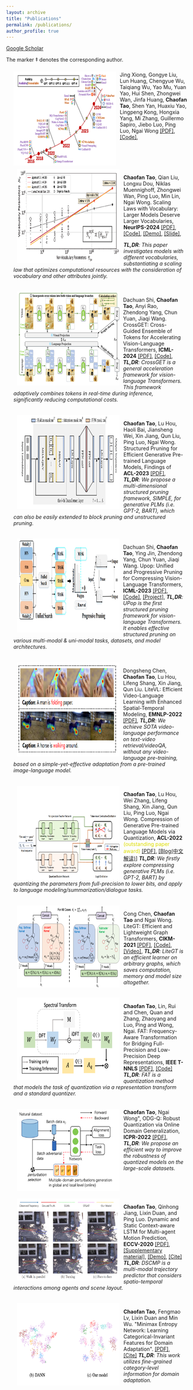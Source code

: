 ```yaml
---
layout: archive
title: "Publications"
permalink: /publications/
author_profile: true
---
```


[Google Scholar](https://scholar.google.com/citations?hl=en&view_op=list_works&gmla=AJsN-F5DfisY6qynQkPPreVmBlpCYV8WALf-n4aVHphvfHF9GAmm2cYErmRxuXccCwkrSglgJN4L6s2t4Cn5Ei6r5jEfLOvnoA&user=gjmfLroAAAAJ)

The marker $\ddagger$ denotes the corresponding author.

<div style="display:inline-block; border:2px; margin:10px;">
 <img src="../images/paper_cover_image/auto.png" style="float:left;" width="280" height="256"  alt="markdown" align="left" hspace="10px">
Jing Xiong, Gongye Liu, Lun Huang, Chengyue Wu, Taiqiang Wu, Yao Mu, Yuan Yao, Hui Shen, Zhongwei Wan, Jinfa Huang, <b>Chaofan Tao</b>, Shen Yan, Huaxiu Yao, Lingpeng Kong, Hongxia Yang, Mi Zhang, Guillermo Sapiro, Jiebo Luo, Ping Luo, Ngai Wong
<a href="https://arxiv.org/pdf/2411.05902v1">[PDF]</a>,
<a href="https://github.com/ChaofanTao/Autoregressive-Models-in-Vision-Survey">[Code]</a>,


<div style="display:inline-block; border:2px; margin:10px;">
 <img src="../images/paper_cover_image/scaling_v.png" style="float:left;" width="280" height="256"  alt="markdown" align="left" hspace="10px">
<p><b>Chaofan Tao</b>, Qian Liu, Longxu Dou, Niklas Muennighoff, Zhongwei Wan, Ping Luo, Min Lin, Ngai Wong. Scaling Laws with Vocabulary: Larger Models Deserve Larger Vocabularies, <b>NeurIPS-2024</b> 
<a href="https://arxiv.org/abs/2407.13623">[PDF]</a>,
<a href="https://github.com/sail-sg/scaling-with-vocab">[Code]</a>,
<a href="https://huggingface.co/spaces/sail/scaling-with-vocab-demo">[Demo]</a>,
<a href="../files/scaling-vocab_v2.pdf">[Slide]</a>,

<i><b>TL,DR</b>: This paper investigates models with different vocabularies, substantiating a scaling law that optimizes computational resources with the consideration of vocabulary and other attributes jointly.</i>
</p>
</div>

<div style="display:inline-block; border:2px; margin:10px;">
 <img src="../images/paper_cover_image/crossget.png" style="float:left;" width="279" height="256"  alt="markdown" align="left" hspace="10px">
<p>Dachuan Shi, <b>Chaofan Tao</b>, Anyi Rao, Zhendong Yang, Chun Yuan, Jiaqi Wang. CrossGET: Cross-Guided Ensemble of Tokens for Accelerating Vision-Language Transformers, <b>ICML-2024</b>
<a href="https://arxiv.org/abs/2305.17455">[PDF]</a>,
<a href="https://github.com/sdc17/CrossGET">[Code]</a>,
<i><b>TL,DR</b>: CrossGET is a general acceleration framework for vision-language Transformers. This framework adaptively combines tokens in real-time during inference, significantly reducing computational costs.</i>
</p>
</div>

<div style="display:inline-block; border:2px; margin:10px;">
 <img src="../images/paper_cover_image/simple.png" style="float:left;" width="280" height="256"  alt="markdown" align="left" hspace="10px">
<p><b>Chaofan Tao</b>, Lu Hou, Haoli Bai, Jiansheng Wei, Xin Jiang, Qun Liu, Ping Luo, Ngai Wong. Structured Pruning for Efficient Generative Pre-trained Language Models, Findings of <b>ACL-2023</b>
<a href="https://aclanthology.org/2023.findings-acl.692/">[PDF]</a>,
<i><b>TL,DR</b>: We propose a multi-dimensional structured pruning framework, SIMPLE, for generative PLMs (i.e. GPT-2, BART), which can also be easily extended to block pruning and unstructured pruning.</i>
</p>
</div>

<div style="display:inline-block; border:2px; margin:10px;">
 <img src="../images/paper_cover_image/upop.png" style="float:left;" width="279" height="256"  alt="markdown" align="left" hspace="10px">
<p>Dachuan Shi, <b>Chaofan Tao</b>, Ying Jin, Zhendong Yang, Chun Yuan, Jiaqi Wang. Upop: Unified and Progressive Pruning for Compressing Vision-Language Transformers, <b>ICML-2023</b>
<a href="https://arxiv.org/pdf/2301.13741.pdf">[PDF]</a>,
<a href="https://github.com/sdc17/UPop">[Code]</a>,
<a href="https://dachuanshi.com/UPop-Project/">[Project]</a>,
<i><b>TL,DR</b>: UPop is the first structured pruning framework for vision-language Transformers. It enables effective structured pruning on various multi-modal & uni-modal tasks, datasets, and model architectures.</i>
</p>
</div>

<div style="display:inline-block; border:2px; margin:10px;">
 <img src="../images/paper_cover_image/litevl.png" style="float:left;" width="279" height="256"  alt="markdown" align="left" hspace="10px">
<p>Dongsheng Chen, <b>Chaofan Tao</b>, Lu Hou, Lifeng Shang, Xin Jiang, Qun Liu. LiteVL: Efficient Video-Language Learning with Enhanced Spatial-Temporal Modeling, <b>EMNLP-2022</b>
<a href="https://arxiv.org/abs/2210.11929">[PDF]</a>,
<i><b>TL,DR</b>: We achieve SOTA video-language performance on  text-video retrieval/videoQA, without any video-language pre-training, based on a simple-yet-effective adaptation from a pre-trained image-language model.</i>
</p>
</div>

<div style="display:inline-block; border:2px; margin:10px;">
 <img src="../images/paper_cover_image/quantgpt.png" style="float:left;" width="280" height="256"  alt="markdown" align="left" hspace="10px">
<p><b>Chaofan Tao</b>, Lu Hou, Wei Zhang, Lifeng Shang, Xin Jiang, Qun Liu, Ping Luo, Ngai Wong. Compression of Generative Pre-trained Language Models via Quantization, <b>ACL-2022</b> 
<font style="color:#dddd00">(outstanding paper award)</font>
<a href="https://arxiv.org/abs/2203.10705">[PDF]</a>,
<a href="https://mp.weixin.qq.com/s/H0ydIEAef-wh-341RZtzng">[Blog(中文解读)]</a>
<i><b>TL,DR</b>: We firstly explore compressing generative PLMs (i.e. GPT-2, BART) by quantizing the parameters from full-precision to lower bits, and apply to language modeling/summarization/dialogue tasks.</i>
</p>
</div>

<div style="display:inline-block; border:2px; margin:10px;">
 <img src="../images/paper_cover_image/litegt.png" style="float:left;" width="280" height="224" alt="markdown" align="left" hspace="10px">
<p>Cong Chen, <b>Chaofan Tao</b> and Ngai Wong. LiteGT: Efficient and Lightweight Graph Transformers, <b>CIKM-2021</b>
<a href="https://dl.acm.org/doi/pdf/10.1145/3459637.3482272">[PDF]</a>,
<a href="https://github.com/ChaofanTao/litegt">[Code]</a>,
<a href="https://underline.io/lecture/36309-litegt-efficient-and-lightweight-graph-transformers">[Video]</a>,
<i><b>TL,DR</b>: LiteGT is an efficient learner on arbitrary graphs, which saves computation, memory and model size altogether.</i>
</p>
</div>

<div style="display:inline-block; border:2px; margin:10px;">
 <img src="../images/paper_cover_image/fat.png" style="float:left;" width="280" height="224" alt="markdown"  align="left" hspace="10px">
<p><b>Chaofan Tao</b>, Lin, Rui and Chen, Quan and Zhang, Zhaoyang and Luo, Ping and Wong, Ngai. FAT: Frequency-Aware Transformation for Bridging Full-Precision and Low-Precision Deep Representations, <b>IEEE T-NNLS</b>
<a href="https://ieeexplore.ieee.org/document/9837828">[PDF]</a>,
<a href="https://github.com/ChaofanTao/FAT_Quantization">[Code]</a>
<i><b>TL,DR</b>: FAT is a quantization method that models the task of quantization via a representation transform and a standard quantizer.</i>
</p>
</div>

<div style="display:inline-block; border:2px; margin:10px;">
 <img src="../images/paper_cover_image/odgq.png" style="float:left;" width="280" height="224" alt="markdown" align="left" hspace="10px">
<b>Chaofan Tao</b>, Ngai Wong", ODG-Q: Robust Quantization via Online Domain Generalization, <b>ICPR-2022</b>
<a href="https://arxiv.org/abs/2210.08701">[PDF]</a>,
<i><b>TL,DR</b>: We propose an efficient way to improve the robustness of quantized models on the large-scale datasets. </i>
</p>
</div>


<div style="display:inline-block; border:2px; margin:10px;">
 <img src="../images/paper_cover_image/dscmp.png" style="float:left;" width="280" height="224" alt="markdown"  align="left" hspace="10px">
<p><b>Chaofan Tao</b>, Qinhong Jiang, Lixin Duan, and Ping Luo. Dynamic and Static Context-aware LSTM for Multi-agent Motion Prediction, <b>ECCV-2020</b>
<a href="http://www.ecva.net/papers/eccv_2020/papers_ECCV/html/3801_ECCV_2020_paper.php">[PDF]</a>,
<a href="../files/ECCV20-SM.pdf">[Supplementary material]</a>,
<a href="../files/ECCV20-demo.mp4">[Demo]</a>,
<a href="../files/bib/dscmp_eccv20.txt">[Cite]</a>
<i><b>TL,DR</b>: DSCMP is a multi-modal trajectory predictor that considers  spatio-temporal interactions among agents and scene layout.</i>
</p>
</div>

<div style="display:inline-block; border:2px; margin:10px;">
 <img src="../images/paper_cover_image/mmen.png" style="float:left;" width="280" height="224" alt="markdown" align="left" hspace="10px">
<p><b>Chaofan Tao</b>, Fengmao Lv, Lixin Duan and Min Wu. "Minimax Entropy Network: Learning Categorical-Invariant Features for Domain Adaptation".
<a href="https://arxiv.org/abs/1904.09601">[PDF]</a>,
<a href="../files/bib/mmen.txt">[Cite]</a>
<i><b>TL,DR</b>:  This work utilizes fine-grained category-level information for domain adaptation.</i>
</p>
</div>


